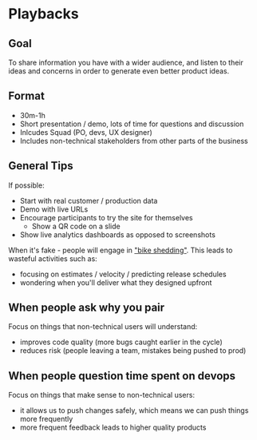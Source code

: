 # Playbacks

## Goal

To share information you have with a wider audience, and listen to their ideas and concerns in order to generate even better product ideas.

## Format

- 30m-1h
- Short presentation / demo, lots of time for questions and discussion
- Inlcudes Squad (PO, devs, UX designer)
- Includes non-technical stakeholders from other parts of the business

## General Tips

If possible:

- Start with real customer / production data
- Demo with live URLs
- Encourage participants to try the site for themselves
  - Show a QR code on a slide
- Show live analytics dashboards as opposed to screenshots

When it's fake - people will engage in ["bike shedding"](https://en.wikipedia.org/wiki/Law_of_triviality). This leads to wasteful activities such as:

- focusing on estimates / velocity / predicting release schedules
- wondering when you'll deliver what they designed upfront

## When people ask why you pair

Focus on things that non-technical users will understand:

- improves code quality (more bugs caught earlier in the cycle)
- reduces risk (people leaving a team, mistakes being pushed to prod)

## When people question time spent on devops

Focus on things that make sense to non-technical users:

- it allows us to push changes safely, which means we can push things more frequently
- more frequent feedback leads to higher quality products
